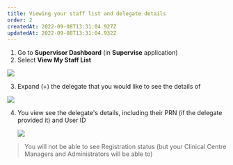 ```yaml
---
title: Viewing your staff list and delegate details
order: 2
createdAt: 2022-09-08T13:31:04.927Z
updatedAt: 2022-09-08T13:31:04.932Z
---
```

1. Go to **Supervisor Dashboard** (in **Supervise** application) ​
2. Select **View My Staff List​**

![](/img/viewing_1.png)

3. Expand (+) the delegate that you would like to see the details of​

![](/img/viewing_2.png)

4. You view see the delegate's details, including their PRN (if the delegate provided it) and User ID

   ![](/img/viewing_3.png)

> You will not be able to see Registration status (but your Clinical Centre Managers and Administrators will be able to) ​
